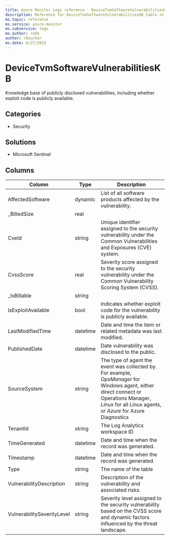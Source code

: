 ```yaml
---
title: Azure Monitor Logs reference - DeviceTvmSoftwareVulnerabilitiesKB
description: Reference for DeviceTvmSoftwareVulnerabilitiesKB table in Azure Monitor Logs.
ms.topic: reference
ms.service: azure-monitor
ms.subservice: logs
ms.author: robb
author: rboucher
ms.date: 6/27/2023
---
```


# DeviceTvmSoftwareVulnerabilitiesKB

 Knowledge base of publicly disclosed vulnerabilities, including whether exploit code is publicly available.

## Categories

- Security
## Solutions

- Microsoft Sentinel




## Columns

| Column | Type | Description |
| --- | --- | --- |
| AffectedSoftware | dynamic | List of all software products affected by the vulnerability. |
| _BilledSize | real |  |
| CveId | string | Unique identifier assigned to the security vulnerability under the Common Vulnerabilities and Exposures (CVE) system. |
| CvssScore | real | Severity score assigned to the security vulnerability under the Common Vulnerability Scoring System (CVSS). |
| _IsBillable | string |  |
| IsExploitAvailable | bool | Indicates whether exploit code for the vulnerability is publicly available. |
| LastModifiedTime | datetime | Date and time the item or related metadata was last modified. |
| PublishedDate | datetime | Date vulnerability was disclosed to the public. |
| SourceSystem | string | The type of agent the event was collected by. For example, *OpsManager* for Windows agent, either direct connect or Operations Manager, *Linux* for all Linux agents, or *Azure* for Azure Diagnostics |
| TenantId | string | The Log Analytics workspace ID |
| TimeGenerated | datetime | Date and time when the record was generated. |
| Timestamp | datetime | Date and time when the record was generated |
| Type | string | The name of the table |
| VulnerabilityDescription | string | Description of the vulnerability and associated risks. |
| VulnerabilitySeverityLevel | string | Severity level assigned to the security vulnerability based on the CVSS score and dynamic factors influenced by the threat landscape. |
